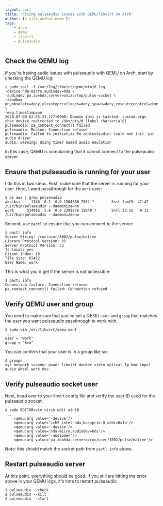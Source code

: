 ```yaml
---
layout: post
title: "Fixing pulseaudio issues with QEMU/libvirt on Arch"
author: {{ site.author.name }}
tags:
    - arch
    - qemu
    - libvirt
    - pulseaudio
---
```


## Check the QEMU log

If you're having audio issues with pulseaudio with QEMU on Arch, start by checking the QEMU log:

```
$ sudo tail -f /var/log/libvirt/qemu/win10.log
-device hda-micro,audiodev=hda \
-audiodev pa,id=hda,server=unix:/tmp/pulse-socket \
-sandbox on,obsolete=deny,elevateprivileges=deny,spawn=deny,resourcecontrol=deny \
-msg timestamp=on
2020-07-09 02:55:21.277+0000: Domain id=1 is tainted: custom-argv
char device redirected to /dev/pts/0 (label charserial0)
pulseaudio: pa_context_connect() failed
pulseaudio: Reason: Connection refused
pulseaudio: Failed to initialize PA contextaudio: Could not init `pa' audio driver
audio: warning: Using timer based audio emulation
```

In this case, QEMU is complaining that it cannot connect to the pulseaudio server.

## Ensure that pulseaudio is running for your user

I do this in two steps. First, make sure that the server is running for your user. Here, I want passthrough for the `work` user:

```
$ ps aux | grep pulseaudio
aksiksi     1346  0.2  0.0 1504860 7552 ?        S<sl Jun25  47:47 /usr/bin/pulseaudio --daemonize=no
work      534916  3.8  0.0 2291876 15640 ?       S<sl 23:15   0:31 /usr/bin/pulseaudio --daemonize=no
```

Second, use `pactl` to ensure that you can connect to the server:

```
$ pactl info
Server String: /run/user/1002/pulse/native
Library Protocol Version: 33
Server Protocol Version: 33
Is Local: yes
Client Index: 16
Tile Size: 65472
User Name: work
```

This is what you'd get if the server is not accessible:

```
$ pactl info
Connection failure: Connection refused
pa_context_connect() failed: Connection refused
```

## Verify QEMU user and group

You need to make sure that you've set a QEMU `user` and `group` that matches the user you want pulseaudio passthrough to work with.

```
$ sudo vim /etc/libvirt/qemu.conf
...
user = "work"
group = "kvm"
```

You can confirm that your user is in a group like so:

```
$ groups
sys network scanner power libvirt docker video optical lp kvm input audio wheel work dev
```

## Verify pulseaudio socket user

Next, head over to your libvirt config file and verify the user ID used for the pulseaudio socket:

```
$ sudo EDITOR=vim virsh edit win10
...
    <qemu:arg value='-device'/>
    <qemu:arg value='ich9-intel-hda,bus=pcie.0,addr=0x1b'/>
    <qemu:arg value='-device'/>
    <qemu:arg value='hda-micro,audiodev=hda'/>
    <qemu:arg value='-audiodev'/>
    <qemu:arg value='pa,id=hda,server=/run/user/1002/pulse/native'/>
```

Note: this should match the socket path from `pactl info` above.

## Restart pulseaudio server

At this point, everything should be good. If you still are hitting the error above in your QEMU logs, it's time to restart pulseaudio:

```
$ pulseaudio --check
$ pulseaudio --kill
$ pulseaudio --start
```
